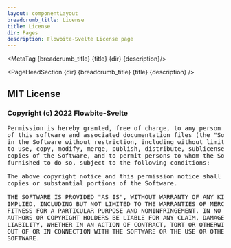 ```yaml
---
layout: componentLayout
breadcrumb_title: License
title: License
dir: Pages
description: Flowbite-Svelte License page
---
```


<MetaTag {breadcrumb_title} {title} {dir} {description}/>

<script>
  import { PageHeadSection, MetaTag } from '../utils'
  import { A } from '$lib'
</script>

<PageHeadSection {dir} {breadcrumb_title} {title} {description} />

## MIT License

<h3>Copyright (c) 2022 Flowbite-Svelte</h3>

<pre>
Permission is hereby granted, free of charge, to any person obtaining a copy
of this software and associated documentation files (the "Software"), to deal
in the Software without restriction, including without limitation the rights
to use, copy, modify, merge, publish, distribute, sublicense, and/or sell
copies of the Software, and to permit persons to whom the Software is
furnished to do so, subject to the following conditions:

The above copyright notice and this permission notice shall be included in all
copies or substantial portions of the Software.

THE SOFTWARE IS PROVIDED "AS IS", WITHOUT WARRANTY OF ANY KIND, EXPRESS OR
IMPLIED, INCLUDING BUT NOT LIMITED TO THE WARRANTIES OF MERCHANTABILITY,
FITNESS FOR A PARTICULAR PURPOSE AND NONINFRINGEMENT. IN NO EVENT SHALL THE
AUTHORS OR COPYRIGHT HOLDERS BE LIABLE FOR ANY CLAIM, DAMAGES OR OTHER
LIABILITY, WHETHER IN AN ACTION OF CONTRACT, TORT OR OTHERWISE, ARISING FROM,
OUT OF OR IN CONNECTION WITH THE SOFTWARE OR THE USE OR OTHER DEALINGS IN THE
SOFTWARE.
</pre>
